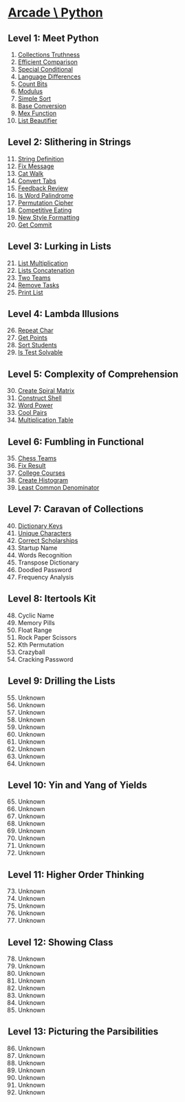 # [Arcade \ Python](https://app.codesignal.com/arcade/python-arcade/)

## Level 1: Meet Python

1. [Collections Truthness](https://github.com/RevansChen/online-judge/tree/master/Codefights/arcade/python-arcade/level-1/1.Collections-Truthness/)
2. [Efficient Comparison](https://github.com/RevansChen/online-judge/tree/master/Codefights/arcade/python-arcade/level-1/2.Efficient-Comparison/)
3. [Special Conditional](https://github.com/RevansChen/online-judge/tree/master/Codefights/arcade/python-arcade/level-1/3.Special-Conditional/)
4. [Language Differences](https://github.com/RevansChen/online-judge/tree/master/Codefights/arcade/python-arcade/level-1/4.Language-Differences/)
5. [Count Bits](https://github.com/RevansChen/online-judge/tree/master/Codefights/arcade/python-arcade/level-1/5.Count-Bits/)
6. [Modulus](https://github.com/RevansChen/online-judge/tree/master/Codefights/arcade/python-arcade/level-1/6.Modulus/)
7. [Simple Sort](https://github.com/RevansChen/online-judge/tree/master/Codefights/arcade/python-arcade/level-1/7.Simple-Sort/)
8. [Base Conversion](https://github.com/RevansChen/online-judge/tree/master/Codefights/arcade/python-arcade/level-1/8.Base-Conversion/)
9. [Mex Function](https://github.com/RevansChen/online-judge/tree/master/Codefights/arcade/python-arcade/level-1/9.Mex-Function/)
10. [List Beautifier](https://github.com/RevansChen/online-judge/tree/master/Codefights/arcade/python-arcade/level-1/10.List-Beautifier/)

## Level 2: Slithering in Strings

11. [String Definition](https://github.com/RevansChen/online-judge/tree/master/Codefights/arcade/python-arcade/level-2/11.String-Definition/)
12. [Fix Message](https://github.com/RevansChen/online-judge/tree/master/Codefights/arcade/python-arcade/level-2/12.Fix-Message/)
13. [Cat Walk](https://github.com/RevansChen/online-judge/tree/master/Codefights/arcade/python-arcade/level-2/13.Cat-Walk/)
14. [Convert Tabs](https://github.com/RevansChen/online-judge/tree/master/Codefights/arcade/python-arcade/level-2/14.Convert-Tabs/)
15. [Feedback Review](https://github.com/RevansChen/online-judge/tree/master/Codefights/arcade/python-arcade/level-2/15.Feedback-Review/)
16. [Is Word Palindrome](https://github.com/RevansChen/online-judge/tree/master/Codefights/arcade/python-arcade/level-2/16.Is-Word-Palindrome/)
17. [Permutation Cipher](https://github.com/RevansChen/online-judge/tree/master/Codefights/arcade/python-arcade/level-2/17.Permutation-Cipher/)
18. [Competitive Eating](https://github.com/RevansChen/online-judge/tree/master/Codefights/arcade/python-arcade/level-2/18.Competitive-Eating/)
19. [New Style Formatting](https://github.com/RevansChen/online-judge/tree/master/Codefights/arcade/python-arcade/level-2/19.New-Style-Formatting/)
20. [Get Commit](https://github.com/RevansChen/online-judge/tree/master/Codefights/arcade/python-arcade/level-2/20.Get-Commit/)

## Level 3: Lurking in Lists

21. [List Multiplication](https://github.com/RevansChen/online-judge/tree/master/Codefights/arcade/python-arcade/level-3/21.List-Multiplication/)
22. [Lists Concatenation](https://github.com/RevansChen/online-judge/tree/master/Codefights/arcade/python-arcade/level-3/22.Lists-Concatenation/)
23. [Two Teams](https://github.com/RevansChen/online-judge/tree/master/Codefights/arcade/python-arcade/level-3/23.Two-Teams/)
24. [Remove Tasks](https://github.com/RevansChen/online-judge/tree/master/Codefights/arcade/python-arcade/level-3/24.Remove-Tasks/)
25. [Print List](https://github.com/RevansChen/online-judge/tree/master/Codefights/arcade/python-arcade/level-3/25.Print-List/)

## Level 4: Lambda Illusions

26. [Repeat Char](https://github.com/RevansChen/online-judge/tree/master/Codefights/arcade/python-arcade/level-4/26.Repeat-Char/)
27. [Get Points](https://github.com/RevansChen/online-judge/tree/master/Codefights/arcade/python-arcade/level-4/27.Get-Points/)
28. [Sort Students](https://github.com/RevansChen/online-judge/tree/master/Codefights/arcade/python-arcade/level-4/28.Sort-Students/)
29. [Is Test Solvable](https://github.com/RevansChen/online-judge/tree/master/Codefights/arcade/python-arcade/level-4/29.Is-Test-Solvable/)

## Level 5: Complexity of Comprehension

30. [Create Spiral Matrix](https://github.com/RevansChen/online-judge/tree/master/Codefights/arcade/python-arcade/level-5/30.Create-Spiral-Matrix/)
31. [Construct Shell](https://github.com/RevansChen/online-judge/tree/master/Codefights/arcade/python-arcade/level-5/31.Construct-Shell/)
32. [Word Power](https://github.com/RevansChen/online-judge/tree/master/Codefights/arcade/python-arcade/level-5/32.Word-Power/)
33. [Cool Pairs](https://github.com/RevansChen/online-judge/tree/master/Codefights/arcade/python-arcade/level-5/33.Cool-Pairs/)
34. [Multiplication Table](https://github.com/RevansChen/online-judge/tree/master/Codefights/arcade/python-arcade/level-5/34.Multiplication-Table/)

## Level 6: Fumbling in Functional

35. [Chess Teams](https://github.com/RevansChen/online-judge/tree/master/Codefights/arcade/python-arcade/level-6/35.Chess-Teams/)
36. [Fix Result](https://github.com/RevansChen/online-judge/tree/master/Codefights/arcade/python-arcade/level-6/36.Fix-Result/)
37. [College Courses](https://github.com/RevansChen/online-judge/tree/master/Codefights/arcade/python-arcade/level-6/37.College-Courses/)
38. [Create Histogram](https://github.com/RevansChen/online-judge/tree/master/Codefights/arcade/python-arcade/level-6/38.Create-Histogram/)
39. [Least Common Denominator](https://github.com/RevansChen/online-judge/tree/master/Codefights/arcade/python-arcade/level-6/39.Least-Common-Denominator/)

## Level 7: Caravan of Collections

40. [Dictionary Keys](https://github.com/RevansChen/online-judge/tree/master/Codefights/arcade/python-arcade/level-7/40.Dictionary-Keys/)
41. [Unique Characters](https://github.com/RevansChen/online-judge/tree/master/Codefights/arcade/python-arcade/level-7/41.Unique-Characters/)
42. [Correct Scholarships](https://github.com/RevansChen/online-judge/tree/master/Codefights/arcade/python-arcade/level-7/42.Correct-Scholarships/)
43. Startup Name
44. Words Recognition
45. Transpose Dictionary
46. Doodled Password
47. Frequency Analysis

## Level 8: Itertools Kit

48. Cyclic Name
49. Memory Pills
50. Float Range
51. Rock Paper Scissors
52. Kth Permutation
53. Crazyball
54. Cracking Password

## Level 9: Drilling the Lists

55. Unknown
56. Unknown
57. Unknown
58. Unknown
59. Unknown
60. Unknown
61. Unknown
62. Unknown
63. Unknown
64. Unknown

## Level 10: Yin and Yang of Yields

65. Unknown
66. Unknown
67. Unknown
68. Unknown
69. Unknown
70. Unknown
71. Unknown
72. Unknown

## Level 11: Higher Order Thinking

73. Unknown
74. Unknown
75. Unknown
76. Unknown
77. Unknown

## Level 12: Showing Class

78. Unknown
79. Unknown
80. Unknown
81. Unknown
82. Unknown
83. Unknown
84. Unknown
85. Unknown

## Level 13: Picturing the Parsibilities

86. Unknown
87. Unknown
88. Unknown
89. Unknown
90. Unknown
91. Unknown
92. Unknown
